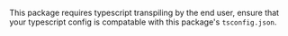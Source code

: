 This package requires typescript transpiling by the end user, ensure that your typescript config is compatable with this package's `tsconfig.json`.
